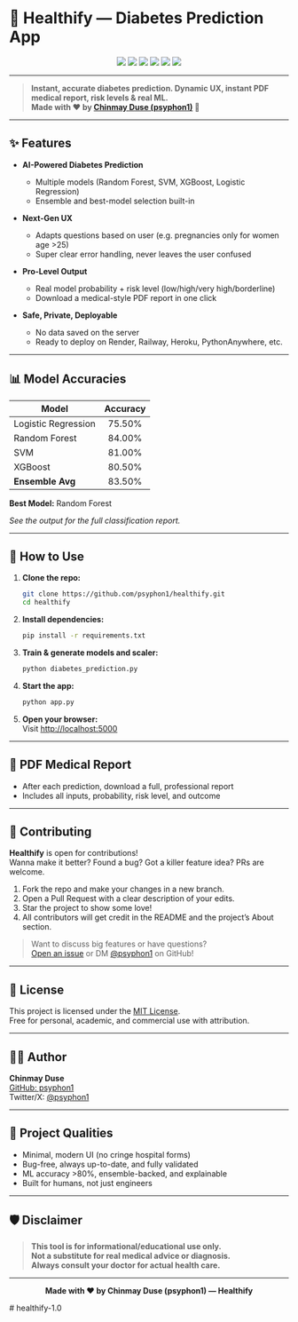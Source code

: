 # 💙 Healthify — Diabetes Prediction App

<p align="center">
  <img src="https://img.shields.io/badge/python-3.10%2B-blue?logo=python&style=flat-square" />
  <img src="https://img.shields.io/badge/Flask-%23d3eafc?logo=flask&logoColor=black&style=flat-square" />
  <img src="https://img.shields.io/badge/Scikit--Learn-yellow?logo=scikit-learn&logoColor=black&style=flat-square" />
  <img src="https://img.shields.io/badge/Accuracy-84%25-brightgreen?style=flat-square" />
  <img src="https://img.shields.io/badge/Project-Healthify-6d28d9?style=flat-square" />
  <img src="https://img.shields.io/github/license/psyphon1/healthify?color=brightgreen&style=flat-square" />
</p>

---

> **Instant, accurate diabetes prediction. Dynamic UX, instant PDF medical report, risk levels & real ML.  
> Made with ❤️ by [Chinmay Duse (psyphon1)](https://github.com/psyphon1) 🚀**

---

## ✨ Features

- **AI-Powered Diabetes Prediction**
  - Multiple models (Random Forest, SVM, XGBoost, Logistic Regression)
  - Ensemble and best-model selection built-in

- **Next-Gen UX**
  - Adapts questions based on user (e.g. pregnancies only for women age >25)
  - Super clear error handling, never leaves the user confused

- **Pro-Level Output**
  - Real model probability + risk level (low/high/very high/borderline)
  - Download a medical-style PDF report in one click

- **Safe, Private, Deployable**
  - No data saved on the server
  - Ready to deploy on Render, Railway, Heroku, PythonAnywhere, etc.

---

## 📊 Model Accuracies

| Model                 | Accuracy |
|-----------------------|:--------:|
| Logistic Regression   | 75.50%   |
| Random Forest         | 84.00%   |
| SVM                   | 81.00%   |
| XGBoost               | 80.50%   |
| **Ensemble Avg**      | 83.50%   |

**Best Model:** Random Forest

_See the output for the full classification report._

---

## 🚦 How to Use

1. **Clone the repo:**
    ```bash
    git clone https://github.com/psyphon1/healthify.git
    cd healthify
    ```

2. **Install dependencies:**
    ```bash
    pip install -r requirements.txt
    ```

3. **Train & generate models and scaler:**
    ```bash
    python diabetes_prediction.py
    ```

4. **Start the app:**
    ```bash
    python app.py
    ```

5. **Open your browser:**  
    Visit [http://localhost:5000](http://localhost:5000)

---

## 📄 PDF Medical Report

- After each prediction, download a full, professional report
- Includes all inputs, probability, risk level, and outcome

---

## 🤝 Contributing

**Healthify** is open for contributions!  
Wanna make it better? Found a bug? Got a killer feature idea? PRs are welcome.

1. Fork the repo and make your changes in a new branch.
2. Open a Pull Request with a clear description of your edits.
3. Star the project to show some love!  
4. All contributors will get credit in the README and the project’s About section.

> Want to discuss big features or have questions?  
> [Open an issue](https://github.com/psyphon1/healthify/issues) or DM [@psyphon1](https://github.com/psyphon1) on GitHub!

---

## 📜 License

This project is licensed under the [MIT License](LICENSE).  
Free for personal, academic, and commercial use with attribution.

---

## 👨‍💻 Author

**Chinmay Duse**  
[GitHub: psyphon1](https://github.com/psyphon1)  
Twitter/X: [@psyphon1](https://twitter.com/psyphon1)

---

## 💎 Project Qualities

- Minimal, modern UI (no cringe hospital forms)
- Bug-free, always up-to-date, and fully validated
- ML accuracy >80%, ensemble-backed, and explainable
- Built for humans, not just engineers

---

## 🛡 Disclaimer

> **This tool is for informational/educational use only.  
> Not a substitute for real medical advice or diagnosis.  
> Always consult your doctor for actual health care.**

---

<p align="center">
  <b>Made with ❤️ by Chinmay Duse (psyphon1) — Healthify</b>
</p>
#   h e a l t h i f y - 1 . 0  
 
